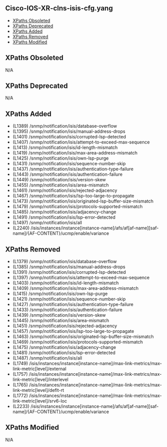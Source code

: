 ## Cisco-IOS-XR-clns-isis-cfg.yang

- [XPaths Obsoleted](#xpaths-obsoleted)
- [XPaths Deprecated](#xpaths-deprecated)
- [XPaths Added](#xpaths-added)
- [XPaths Removed](#xpaths-removed)
- [XPaths Modified](#xpaths-modified)

## XPaths Obsoleted

N/A

## XPaths Deprecated

N/A

## XPaths Added

- (L1389)	/snmp/notification/isis/database-overflow
- (L1395)	/snmp/notification/isis/manual-address-drops
- (L1401)	/snmp/notification/isis/corrupted-lsp-detected
- (L1407)	/snmp/notification/isis/attempt-to-exceed-max-sequence
- (L1413)	/snmp/notification/isis/id-length-mismatch
- (L1419)	/snmp/notification/isis/max-area-address-mismatch
- (L1425)	/snmp/notification/isis/own-lsp-purge
- (L1431)	/snmp/notification/isis/sequence-number-skip
- (L1437)	/snmp/notification/isis/authentication-type-failure
- (L1443)	/snmp/notification/isis/authentication-failure
- (L1449)	/snmp/notification/isis/version-skew
- (L1455)	/snmp/notification/isis/area-mismatch
- (L1461)	/snmp/notification/isis/rejected-adjacency
- (L1467)	/snmp/notification/isis/lsp-too-large-to-propagate
- (L1473)	/snmp/notification/isis/originated-lsp-buffer-size-mismatch
- (L1479)	/snmp/notification/isis/protocols-supported-mismatch
- (L1485)	/snmp/notification/isis/adjacency-change
- (L1491)	/snmp/notification/isis/lsp-error-detected
- (L1497)	/snmp/notification/isis/all
- (L2240)	/isis/instances/instance[instance-name]/afs/af[af-name][saf-name]/{AF-CONTENT}/ucmp/enable/variance

## XPaths Removed

- (L1379)	/snmp/notification/isis/database-overflow
- (L1385)	/snmp/notification/isis/manual-address-drops
- (L1391)	/snmp/notification/isis/corrupted-lsp-detected
- (L1397)	/snmp/notification/isis/attempt-to-exceed-max-sequence
- (L1403)	/snmp/notification/isis/id-length-mismatch
- (L1409)	/snmp/notification/isis/max-area-address-mismatch
- (L1415)	/snmp/notification/isis/own-lsp-purge
- (L1421)	/snmp/notification/isis/sequence-number-skip
- (L1427)	/snmp/notification/isis/authentication-type-failure
- (L1433)	/snmp/notification/isis/authentication-failure
- (L1439)	/snmp/notification/isis/version-skew
- (L1445)	/snmp/notification/isis/area-mismatch
- (L1451)	/snmp/notification/isis/rejected-adjacency
- (L1457)	/snmp/notification/isis/lsp-too-large-to-propagate
- (L1463)	/snmp/notification/isis/originated-lsp-buffer-size-mismatch
- (L1469)	/snmp/notification/isis/protocols-supported-mismatch
- (L1475)	/snmp/notification/isis/adjacency-change
- (L1481)	/snmp/notification/isis/lsp-error-detected
- (L1487)	/snmp/notification/isis/all
- (L1749)	/isis/instances/instance[instance-name]/max-link-metrics/max-link-metric[level]/external
- (L1757)	/isis/instances/instance[instance-name]/max-link-metrics/max-link-metric[level]/interlevel
- (L1765)	/isis/instances/instance[instance-name]/max-link-metrics/max-link-metric[level]/deflt-rt
- (L1772)	/isis/instances/instance[instance-name]/max-link-metrics/max-link-metric[level]/srv6-loc
- (L2233)	/isis/instances/instance[instance-name]/afs/af[af-name][saf-name]/{AF-CONTENT}/ucmp/enable/variance

## XPaths Modified

N/A

